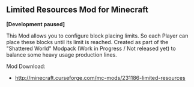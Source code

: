 ## Limited Resources Mod for Minecraft

**[Development paused]**

This Mod allows you to configure block placing limits. So each Player can place these blocks until its limit is reached. Created as part of the "Shattered World" Modpack (Work in Progress / Not released yet) to balance some heavy usage production lines.

Mod Download: 
- http://minecraft.curseforge.com/mc-mods/231186-limited-resources
